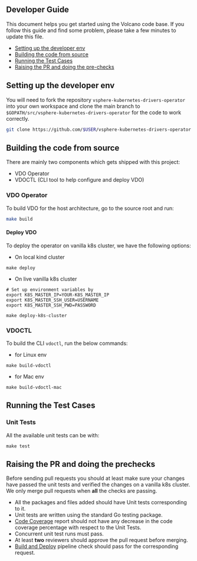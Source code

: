 ## Developer Guide

This document helps you get started using the Volcano code base. If you follow this guide and find some problem, please take a few minutes to update this file.

- [Setting up the developer env](#setting-up-the-developer-env)
- [Building the code from source](#building-the-code-from-source)
- [Running the Test Cases](#running-the-test-cases)
- [Raising the PR and doing the pre-checks](#Raising-the-PR-and-doing-the-prechecks)


## Setting up the developer env

You will need to fork the repository `vsphere-kubernetes-drivers-operator` into your own workspace and clone the main branch to `$GOPATH/src/vsphere-kubernetes-drivers-operator` for the code to work correctly.

```bash
git clone https://github.com/$USER/vsphere-kubernetes-drivers-operator.git
```

## Building the code from source

There are mainly two components which gets shipped with this project:
- VDO Operator
- VDOCTL (CLI tool to help configure and deploy VDO)

### VDO Operator

To build VDO for the host architecture, go to the source root and run:

```bash
make build
```

#### Deploy VDO

To deploy the operator on vanilla k8s cluster, we have the following options:

- On local kind cluster
```shell
make deploy
```
- On live vanilla k8s cluster
```shell
# Set up environment variables by
export K8S_MASTER_IP=YOUR-K8S_MASTER_IP
export K8S_MASTER_SSH_USER=USERNAME
export K8S_MASTER_SSH_PWD=PASSWORD
```

```shell
make deploy-k8s-cluster
```

### VDOCTL

To build the CLI `vdoctl`, run the below commands:

- for Linux env
```shell
make build-vdoctl
```

- for Mac env
```shell
make build-vdoctl-mac
```

## Running the Test Cases

### Unit Tests

All the available unit tests can be with:

```shell
make test
```

## Raising the PR and doing the prechecks

Before sending pull requests you should at least make sure your changes have passed the unit tests and verified the changes on a vanilla k8s cluster. We only merge pull requests when **all** the checks are passing.

- All the packages and files added should have Unit tests corresponding to it.
- Unit tests are written using the standard Go testing package.
- [Code Coverage](https://codecov.io/gh/vmware-tanzu/vsphere-kubernetes-drivers-operator) report should not have any decrease in the code coverage percentage with respect to the Unit Tests.
- Concurrent unit test runs must pass.
- At least **two** reviewers should approve the pull request before merging.
- [Build and Deploy](https://github.com/vmware-tanzu/vsphere-kubernetes-drivers-operator/actions/workflows/BuildAndDeploy.yml) pipeline check should pass for the corresponding request.